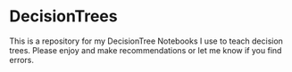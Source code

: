# DecisionTrees
This is a repository for my DecisionTree Notebooks I use to teach decision trees. Please enjoy and make recommendations or let me know if you find errors. 
